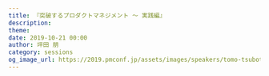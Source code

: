 ```yaml
---
title: 『突破するプロダクトマネジメント ～ 実践編』
description: 
theme: 
date: 2019-10-21 00:00
author: 坪田 朋
category: sessions
og_image_url: https://2019.pmconf.jp/assets/images/speakers/tomo-tsubota.jpg
---
```



